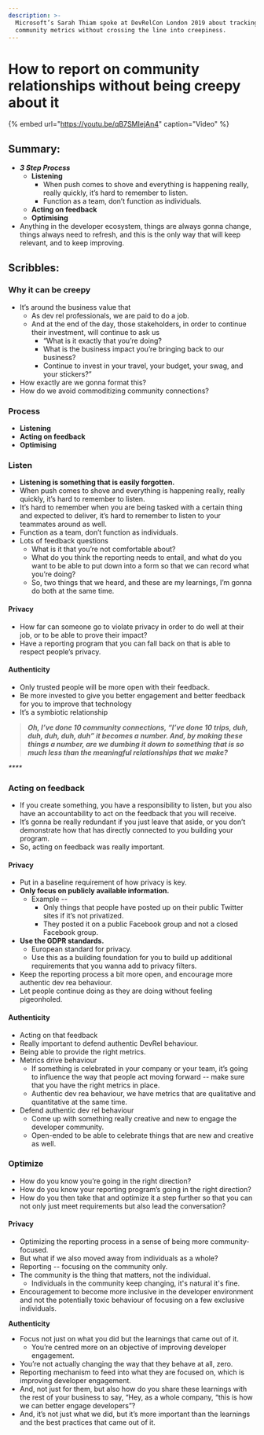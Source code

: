 ```yaml
---
description: >-
  Microsoft’s Sarah Thiam spoke at DevRelCon London 2019 about tracking
  community metrics without crossing the line into creepiness.
---
```


# How to report on community relationships without being creepy about it

{% embed url="https://youtu.be/qB7SMIejAn4" caption="Video" %}

## Summary:

* _**3 Step Process**_
  * **Listening** 
    * When push comes to shove and everything is happening really, really quickly, it’s hard to remember to listen. 
    * Function as a team, don’t function as individuals. 
  * **Acting on feedback** 
  * **Optimising**
* Anything in the developer ecosystem, things are always gonna change, things always need to refresh, and this is the only way that will keep relevant, and to keep improving.

## Scribbles: 

### Why it can be creepy

* It’s around the business value that 
  * As dev rel professionals, we are paid to do a job. 
  * And at the end of the day, those stakeholders, in order to continue their investment, will continue to ask us
    * “What is it exactly that you’re doing? 
    * What is the business impact you’re bringing back to our business?
    * Continue to invest in your travel, your budget, your swag, and your stickers?” 
* How exactly are we gonna format this? 
* How do we avoid commoditizing community connections?

### Process

* **Listening** 
* **Acting on feedback** 
* **Optimising**

### Listen

* **Listening is something that is easily forgotten.** 
* When push comes to shove and everything is happening really, really quickly, it’s hard to remember to listen. 
* It’s hard to remember when you are being tasked with a certain thing and expected to deliver, it’s hard to remember to listen to your teammates around as well. 
* Function as a team, don’t function as individuals. 
* Lots of feedback questions 
  * What is it that you’re not comfortable about?
  * What do you think the reporting needs to entail, and what do you want to be able to put down into a form so that we can record what you’re doing? 
  * So, two things that we heard, and these are my learnings, I’m gonna do both at the same time.

#### Privacy

* How far can someone go to violate privacy in order to do well at their job, or to be able to prove their impact?
* Have a reporting program that you can fall back on that is able to respect people’s privacy.

#### Authenticity

* Only trusted people will be more open with their feedback.
* Be more invested to give you better engagement and better feedback for you to improve that technology
* It’s a symbiotic relationship

> _**Oh, I’ve done 10 community connections, “I’ve done 10 trips, duh, duh, duh, duh, duh” it becomes a number. And, by making these things a number, are we dumbing it down to something that is so much less than the meaningful relationships that we make?**_

_\*\*\*\*_

### Acting on feedback 

* If you create something, you have a responsibility to listen, but you also have an accountability to act on the feedback that you will receive.
* It’s gonna be really redundant if you just leave that aside, or you don’t demonstrate how that has directly connected to you building your program. 
* So, acting on feedback was really important.

#### Privacy

* Put in a baseline requirement of how privacy is key.
* **Only focus on publicly available information.** 
  * Example --
    * Only things that people have posted up on their public Twitter sites if it’s not privatized. 
    * They posted it on a public Facebook group and not a closed Facebook group.
* **Use the GDPR standards.** 
  * European standard for privacy. 
  * Use this as a building foundation for you to build up additional requirements that you wanna add to privacy filters.
* Keep the reporting process a bit more open, and encourage more authentic dev rea behaviour. 
* Let people continue doing as they are doing without feeling pigeonholed.

#### Authenticity

* Acting on that feedback 
* Really important to defend authentic DevRel behaviour. 
* Being able to provide the right metrics. 
* Metrics drive behaviour 
  * If something is celebrated in your company or your team, it’s going to influence the way that people act moving forward -- make sure that you have the right metrics in place. 
  * Authentic dev rea behaviour, we have metrics that are qualitative and quantitative at the same time.
* Defend authentic dev rel behaviour 
  * Come up with something really creative and new to engage the developer community.
  * Open-ended to be able to celebrate things that are new and creative as well. 

### Optimize

* How do you know you’re going in the right direction?
* How do you know your reporting program’s going in the right direction? 
* How do you then take that and optimize it a step further so that you can not only just meet requirements but also lead the conversation? 

#### Privacy

* Optimizing the reporting process in a sense of being more community-focused. 
* But what if we also moved away from individuals as a whole? 
* Reporting --  focusing on the community only. 
* The community is the thing that matters, not the individual. 
  * Individuals in the community keep changing, it's natural it's fine. 
* Encouragement to become more inclusive in the developer environment and not the potentially toxic behaviour of focusing on a few exclusive individuals. 

  
**Authenticity**

* Focus not just on what you did but the learnings that came out of it. 
  * You’re centred more on an objective of improving developer engagement. 
* You’re not actually changing the way that they behave at all, zero. 
* Reporting mechanism to feed into what they are focused on, which is improving developer engagement. 
* And, not just for them, but also how do you share these learnings with the rest of your business to say, “Hey, as a whole company, “this is how we can better engage developers”? 
* And, it’s not just what we did, but it’s more important than the learnings and the best practices that came out of it.

